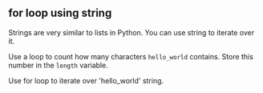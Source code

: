 <h2>for loop using string</h2><p>Strings are very similar to lists in Python. You can use string to iterate over it.</p><p>Use a loop to count how many characters <code>hello_world</code> contains. Store this number in the <code>length</code> variable.</p><div class="hint">Use for loop to iterate over 'hello_world' string.</div>

